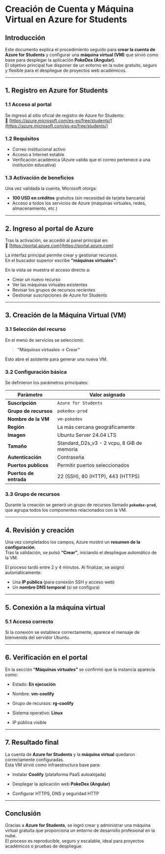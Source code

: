 ﻿#  Creación de Cuenta y Máquina Virtual en Azure for Students

## Introducción
Este documento explica el procedimiento seguido para **crear la cuenta de Azure for Students** y configurar una **máquina virtual (VM)** que sirvió como base para desplegar la aplicación **PokeDex (Angular)**.  
El objetivo principal fue disponer de un entorno en la nube gratuito, seguro y flexible para el despliegue de proyectos web académicos.

---

## 1. Registro en Azure for Students

### 1.1 Acceso al portal
Se ingresó al sitio oficial de registro de Azure for Students:  
🔗 [https://azure.microsoft.com/es-es/free/students/](https://azure.microsoft.com/es-es/free/students/)

### 1.2 Requisitos
- Correo institucional activo 
- Acceso a Internet estable  
- Verificación académica (Azure valida que el correo pertenece a una institución educativa)

### 1.3 Activación de beneficios
Una vez validada la cuenta, Microsoft otorga:
- **100 USD en créditos** gratuitos (sin necesidad de tarjeta bancaria)  
- Acceso a todos los servicios de Azure (máquinas virtuales, redes, almacenamiento, etc.)  

---

## 2. Ingreso al portal de Azure

Tras la activación, se accedió al panel principal en:  
🔗 [https://portal.azure.com](https://portal.azure.com)

La interfaz principal permite crear y gestionar recursos.  
En el buscador superior escribe **“máquinas virtuales”**:



En la vista se muestra el acceso directo a:
- Crear un nuevo recurso  
- Ver las máquinas virtuales existentes  
- Revisar los grupos de recursos recientes 
- Gestionar suscripciones de Azure for Students  

---

## 3. Creación de la Máquina Virtual (VM)

### 3.1 Selección del recurso
En el menú de servicios se seleccionó:
> **“Máquinas virtuales → Crear”**

Esto abre el asistente para generar una nueva VM.

### 3.2 Configuración básica
Se definieron los parámetros principales:

| Parámetro | Valor asignado |
|------------|----------------|
| **Suscripción** | `Azure for Students` |
| **Grupo de recursos** | `pokedex-prod` |
| **Nombre de la VM** | `vm-pokedex` |
| **Región** | La más cercana geográficamente |
| **Imagen** | Ubuntu Server 24.04 LTS |
| **Tamaño** | Standard_D2s_v3 - 2 vcpu, 8 GiB de memoria |
| **Autenticación** | Contraseña |
| **Puertos publicos** | Permitir puertos seleccionados |
| **Puertos de entrada** | 22 (SSH), 80 (HTTP), 443 (HTTPS) |

### 3.3 Grupo de recursos
Durante la creación se generó un grupo de recursos llamado **`pokedex-prod`**, que agrupa todos los componentes relacionados con la VM.

---

## 4. Revisión y creación

Una vez completados los campos, Azure mostró un **resumen de la configuración**.  
Tras la validación, se pulsó **“Crear”**, iniciando el despliegue automático de la VM.

El proceso tardó entre 2 y 4 minutos. Al finalizar, se asignó automáticamente:
- Una **IP pública** (para conexión SSH y acceso web)
- Un **nombre DNS temporal** (si se configura)

---

## 5. Conexión a la máquina virtual

### 5.1 Acceso correcto

Si la conexión se establece correctamente, aparece el mensaje de bienvenida del servidor Ubuntu.

----------

## 6. Verificación en el portal

En la sección **“Máquinas virtuales”** se confirmó que la instancia aparecía como:

-   Estado: **En ejecución**
    
-   Nombre: **vm-coolify**
    
-   Grupo de recursos: **rg-coolify**
    
-   Sistema operativo: **Linux**
    
-   IP pública visible
    

----------

## 7. Resultado final

La cuenta de **Azure for Students** y la **máquina virtual** quedaron correctamente configuradas.  
Esta VM sirvió como infraestructura base para:

-   Instalar **Coolify** (plataforma PaaS autoalojada)
    
-   Desplegar la aplicación web **PokeDex (Angular)**
    
-   Configurar HTTPS, DNS y seguridad HTTP
    

----------

## Conclusión

Gracias a **Azure for Students**, se logró crear y administrar una máquina virtual gratuita que proporciona un entorno de desarrollo profesional en la nube.  
El proceso es reproducible, seguro y escalable, ideal para proyectos académicos o pruebas de despliegue.

    



